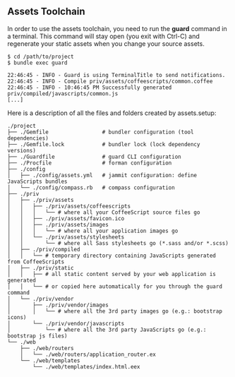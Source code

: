 
## Assets Toolchain

In order to use the assets toolchain, you need to run the **guard** command
in a terminal. This command will stay open (you exit with Ctrl-C) and
regenerate your static assets when you change your source assets.

    $ cd /path/to/project
    $ bundle exec guard

    22:46:45 - INFO - Guard is using TerminalTitle to send notifications.
    22:46:45 - INFO - Compile priv/assets/coffeescripts/common.coffee
    22:46:45 - INFO - 10:46:45 PM Successfully generated priv/compiled/javascripts/common.js
    [...]

Here is a description of all the files and folders created by assets.setup:

    ./project
    ├── ./Gemfile                 # bundler configuration (tool dependencies)
    ├── ./Gemfile.lock            # bundler lock (lock dependency versions)
    ├── ./Guardfile               # guard CLI configuration
    ├── ./Procfile                # forman configuration
    ├── ./config
    │   ├── ./config/assets.yml   # jammit configuration: define JavaScripts bundles
    │   └── ./config/compass.rb   # compass configuration
    ├── ./priv
    │   ├── ./priv/assets
    │   │   ├── ./priv/assets/coffeescripts
    │   │   │   └── # where all your CoffeeScript source files go
    │   │   ├── ./priv/assets/favicon.ico
    │   │   ├── ./priv/assets/images
    │   │   │   └── # where all your application images go
    │   │   └── ./priv/assets/stylesheets
    │   │       └── # where all Sass stylesheets go (*.sass and/or *.scss)
    │   ├── ./priv/compiled
    │   │   └── # temporary directory containing JavaScripts generated from CoffeeScripts
    │   ├── ./priv/static
    │   │   ├── # all static content served by your web application is generated
    │   │   └── # or copied here automatically for you through the guard command
    │   └── ./priv/vendor
    │       ├── ./priv/vendor/images
    │       │   └── # where all the 3rd party images go (e.g.: bootstrap icons)
    │       └── ./priv/vendor/javascripts
    │           └── # where all the 3rd party JavaScripts go (e.g.: bootstrap js files)
    └── ./web
        ├── ./web/routers
        │   └── ./web/routers/application_router.ex
        └── ./web/templates
            └── ./web/templates/index.html.eex
